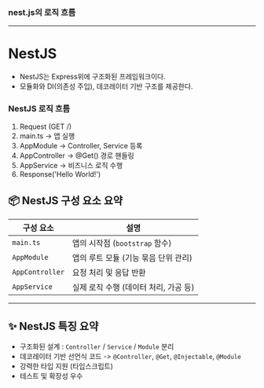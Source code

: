### nest.js의 로직 흐름

---

# NestJS

- NestJS는 Express위에 구조화된 프레임워크이다.
- 모듈화와 DI(의존성 주입), 데코레이터 기반 구조를 제공한다.

### NestJS 로직 흐름

1. Request (GET /)
2. main.ts -> 앱 실행
3. AppModule -> Controller, Service 등록
4. AppController -> @Get() 경로 핸들링
5. AppService -> 비즈니스 로직 수행
6. Response('Hello World!')

## 📦 NestJS 구성 요소 요약

| 구성 요소       | 설명                                  |
| --------------- | ------------------------------------- |
| `main.ts`       | 앱의 시작점 (`bootstrap` 함수)        |
| `AppModule`     | 앱의 루트 모듈 (기능 묶음 단위 관리)  |
| `AppController` | 요청 처리 및 응답 반환                |
| `AppService`    | 실제 로직 수행 (데이터 처리, 가공 등) |

---

## ✨ NestJS 특징 요약

- 구조화된 설계 : `Controller` / `Service` / `Module` 분리
- 데코레이터 기반 선언식 코드 -> `@Controller`, `@Get`, `@Injectable`, `@Module`
- 강력한 타입 지원 (타입스크립트)
- 테스트 및 확장성 우수
